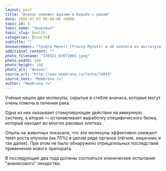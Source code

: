 ```yaml
---
layout: post
title: "Ананас поможет врачам в борьбе с раком"
date: 2005-07-07 00:00:00 +0000
topic_id: 5
topic_name: "Здоровье"
topic_slug: health
categories: [health]
subtitle: ""
announcement: "Трейси Минотт (Tracey Mynott) и её коллеги из института медицинских исследований Квинсленда (Queensland Institute of Medical Research) открыли новые вещества, которые способны замедлять развитие смертельной болезни."
additional_content: ""
photo_filename: "135921_07072005.jpeg"
photo_width: 180
photo_height: 180
photo_alt: "Ананас"
source_url: "http://www.membrana.ru/lenta/?4843"
source_text: "Membrana.ru"
author: "Membrana.ru"
---
```

Учёные нашли две молекулы, скрытые в стебле ананаса, которые могут очень помочь в лечении рака.

Одна из них оказывает стимулирующее действие на иммунную систему, а вторая — останавливает выработку специфического белка, который находят во многих раковых клетках.

Опыты на животных показали, что эти молекулы эффективно снижают темп роста опухоли (на 70%) в целом ряде органов (лёгкие, кишечник и так далее). При этом не было обнаружено отрицательных последствий применения нового препарата.

В последующие два года должны состояться клинические испытания "ананасового" лекарства.
